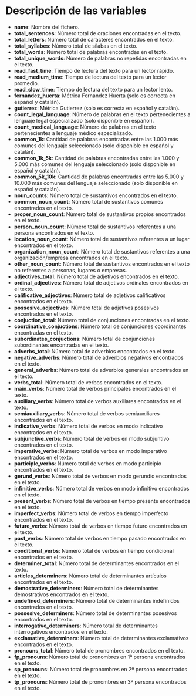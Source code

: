 # Descripción de las variables
- **name**: Nombre del fichero.
- **total_sentences**: Número total de oraciones encontradas en el texto.
- **total_letters**: Número total de caracteres encontrados en el texto.
- **total_syllabes**: Número total de sílabas en el texto.
- **total_words**: Número total de palabras encontradas en el texto.
- **total_unique_words**: Número de palabras no repetidas encontradas en el 
  texto.
- **read_fast_time**: Tiempo de lectura del texto para un lector rápido.
- **read_medium_time**: Tiempo de lectura del texto para un lector promedio.
- **read_slow_time**: Tiempo de lectura del texto para un lector lento.
- **fernandez_huerta**: Métrica Fernandez Huerta (solo es correcta en 
  español y catalán).
- **gutierrez**: Métrica Gutierrez (solo es correcta en 
  español y catalán).
- **count_legal_language**: Número de palabras en el texto pertenecientes a 
  lenguaje legal especializado (solo disponible en español).
- **count_medical_language**: Número de palabras en el texto pertenecientes a 
  lenguaje médico especializado.
- **common_1k**: Cantidad de palabras encontradas entre las 1.000 más comunes 
  del lenguaje seleccionado (solo disponible en español y catalán).
- **common_1k_5k**: Cantidad de palabras encontradas entre las 1.000 y 5.000 
  más comunes del lenguaje seleccionado (solo disponible en español y catalán).
- **common_5k_10k**: Cantidad de palabras encontradas entre las 5.000 y 10.000 
  más comunes del lenguaje seleccionado (solo disponible en español y catalán).
- **noun_counts**: Número total de sustantivos encontrados en el texto.
- **common_noun_count**: Número total de sustantivos comunes encontrados en el 
  texto.
- **proper_noun_count**: Número total de sustantivos propios encontrados en el 
  texto.
- **person_noun_count**: Número total de sustantivos referentes a 
  una persona encontrados en el texto.
- **location_noun_count**: Número total de sustantivos referentes a 
  un lugar encontrados en el texto.
- **organization_noun_count**: Número total de sustantivos 
  referentes a una organización/empresa encontrados en el texto.
- **other_noun_count**: Número total de sustantivos encontrados en el texto 
  no referentes a personas, lugares o empresas.
- **adjectives_total**: Número total de adjetivos encontrados en el texto.
- **ordinal_adjectives**: Número total de adjetivos ordinales encontrados en el 
  texto.
- **calificative_adjectives**: Número total de adjetivos 
  calificativos encontrados en el texto.
- **possesive_adjectives**: Número total de adjetivos posesivos encontrados 
  en el texto.
- **conjuction_total**: Número total de conjunciones encontradas en el texto.
- **coordinative_conjuctions**: Número total de conjunciones 
  coordinantes encontradas en el texto.
- **subordinates_conjuctions**: Número total de conjunciones 
  subordinantes encontradas en el texto.
- **adverbs_total**: Número total de adverbios encontrados en el texto.
- **negative_adverbs**: Número total de adverbios negativos encontrados en el 
  texto.
- **general_adverbs**: Número total de adverbios generales encontrados en el 
  texto.
- **verbs_total**: Número total de verbos encontrados en el texto.
- **main_verbs**: Número total de verbos principales encontrados en el texto.
- **auxiliary_verbs**: Número total de verbos auxiliares encontrados en el 
  texto.
- **semiauxiliary_verbs**: Número total de verbos semiauxiliares encontrados 
  en el texto.
- **indicative_verbs**: Número total de verbos en modo indicativo encontrados 
  en el texto.
- **subjunctive_verbs**: Número total de verbos en modo subjuntivo encontrados 
  en el texto.
- **imperative_verbs**: Número total de verbos en modo imperativo encontrados 
  en el texto.
- **participle_verbs**: Número total de verbos en modo participio encontrados 
  en el texto.
- **gerund_verbs**: Número total de verbos en modo gerundio encontrados en el 
  texto.
- **infinitive_verbs**: Número total de verbos en modo infinitivo encontrados 
  en el texto.
- **present_verbs**: Número total de verbos en tiempo presente encontrados 
  en el texto.
- **imperfect_verbs**: Número total de verbos en tiempo imperfecto encontrados 
  en el texto.
- **future_verbs**: Número total de verbos en tiempo futuro encontrados en el 
  texto.
- **past_verbs**: Número total de verbos en tiempo pasado encontrados en el 
  texto.
- **conditional_verbs**: Número total de verbos en tiempo 
  condicional encontrados en el texto.
- **determiner_total**: Número total de determinantes encontrados en el texto.
- **articles_determiners**: Número total de determinantes artículos encontrados en el 
  texto.
- **demostrative_determiners**: Número total de determinantes demostrativos 
  encontrados en el texto.
- **undefined_determiners**: Número total de determinantes indefinidos 
  encontrados en el texto.
- **possesive_determiners**: Número total de determinantes posesivos 
  encontrados en el texto.
- **interrogative_determiners**: Número total de determinantes interrogativos 
  encontrados en el texto.
- **exclamative_determiners**: Número total de determinantes exclamativos 
  encontrados en el texto.
- **pronouns_total**: Número total de pronombres encontrados en el texto.
- **fp_pronouns**: Número total de pronombres en 1ª persona encontrados en el 
  texto.
- **sp_pronouns**: Número total de pronombres en 2ª persona encontrados en el 
  texto.
- **tp_pronouns**: Número total de pronombres en 3º persona encontrados en el 
  texto.
